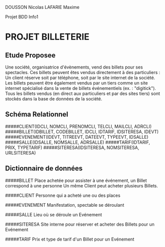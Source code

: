 DOUSSON Nicolas
LAFARIE Maxime

Projet BDD Info1

PROJET BILLETERIE
=================

## Etude Proposee ##

Une société, organisatrice d'évènements, vend des billets pour ses spectacles.
Ces billets peuvent êtes vendus directement à des particuliers :
Un client réserve soit par téléphone, soit par le site internet de la société.
Les billets peuvent être également vendus par un tiers comme un site internet 
spécialisé dans la vente de billets événementiels (ex. : "digitick").
Tous les billets vendus (en direct aux particuliers et par des sites tiers) sont
stockés dans la base de données de la société.

## Schéma Relationnel ##

#####CLIENT(IDCLI, NOMCLI, PRENOMCLI, TELCLI, MAILCLI, ADRCLI)
#####BILLET(IDBILLET, CODEBILLET, IDCLI, IDTARIF, IDSITERESA, IDEVT)
#####EVENEMENT(IDEVT, TITREEVT, DATEEVT, TYPEEVT, IDSALLE)
#####SALLE(IDSALLE, NOMSALLE, ADRSALLE)
#####TARIF(IDTARIF, PRIX, TYPETARIF)
#####SITERESA(IDSITERESA, NOMSITERESA, URLSITERESA)

## Dictionnaire de données ##

#####BILLET Place achetée pour assister à une événement, un Billet correspond à une personne
            Un même Client peut acheter plusieurs Billets.

#####CLIENT Personne qui a acheté une ou des places

#####EVENEMENT  Manifestation, spectable se déroulant

#####SALLE  Lieu où se déroule un Evénement

#####SITERESA Site interne pour réserver et acheter des Billets pour un Evénement

#####TARIF  Prix et type de tarif d'un Billet pour un Evénement
